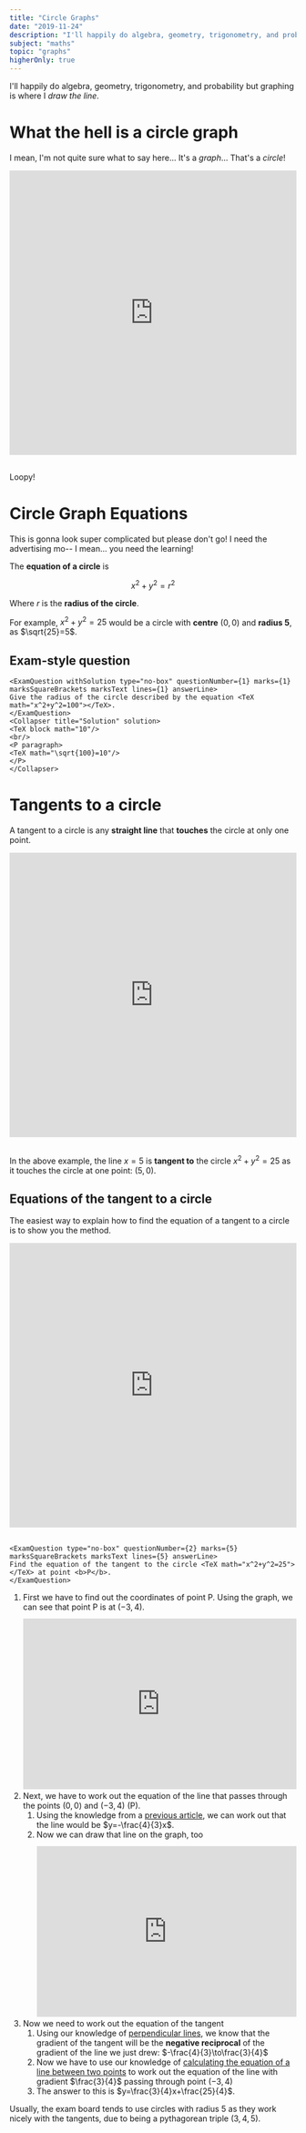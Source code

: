 ```yaml
---
title: "Circle Graphs"
date: "2019-11-24"
description: "I'll happily do algebra, geometry, trigonometry, and probability but graphing is where I draw the line."
subject: "maths"
topic: "graphs"
higherOnly: true
---
```


I'll happily do algebra, geometry, trigonometry, and probability but graphing is where I _draw the line_.

# What the hell is a circle graph

I mean, I'm not quite sure what to say here... It's a _graph_... That's a _circle_!

<iframe title="embedded graph" src="https://www.desmos.com/calculator/1eqdtjbzgs?embed" width="100%" height="500px" style="margin-bottom:16px" frameborder="0"></iframe>

Loopy!

# Circle Graph Equations

This is gonna look super complicated but please don't go! I need the advertising mo-- I mean... you need the learning!

The **equation of a circle** is

$$
x^2+y^2=r^2
$$

Where $r$ is the **radius of the circle**.

For example, $x^2+y^2=25$ would be a circle with **centre** $(0,0)$ and **radius 5**, as $\sqrt{25}=5$.

## Exam-style question

```react
<ExamQuestion withSolution type="no-box" questionNumber={1} marks={1} marksSquareBrackets marksText lines={1} answerLine>
Give the radius of the circle described by the equation <TeX math="x^2+y^2=100"></TeX>.
</ExamQuestion>
<Collapser title="Solution" solution>
<TeX block math="10"/>
<br/>
<P paragraph>
<TeX math="\sqrt{100}=10"/>
</P>
</Collapser>
```

# Tangents to a circle

A tangent to a circle is any **straight line** that **touches** the circle at only one point.

<iframe title="embedded graph" src="https://www.desmos.com/calculator/4haksob59p?embed" width="100%" height="500px" style="margin-bottom:16px" frameborder="0"></iframe>

In the above example, the line $x=5$ is **tangent to** the circle $x^2+y^2=25$ as it touches the circle at one point: $(5,0)$.

## Equations of the tangent to a circle

The easiest way to explain how to find the equation of a tangent to a circle is to show you the method.

<iframe title="embedded graph" src="https://www.desmos.com/calculator/w12wvjw2eq?embed" width="100%" height="500px" style="margin-bottom:16px" frameborder="0"></iframe>

```react
<ExamQuestion type="no-box" questionNumber={2} marks={5} marksSquareBrackets marksText lines={5} answerLine>
Find the equation of the tangent to the circle <TeX math="x^2+y^2=25"></TeX> at point <b>P</b>.
</ExamQuestion>
```

1. First we have to find out the coordinates of point P. Using the graph, we can see that point P is at $(-3,4)$.
   <iframe title="embedded graph" src="https://www.desmos.com/calculator/l9ekthtleo?embed" width="100%" height="300px" style="margin:12px 0 0 0" frameborder="0"></iframe>
2. Next, we have to work out the equation of the line that passes through the points $(0,0)$ and $(-3,4)$ (P).
   1. Using the knowledge from a [previous article](subjects/maths/topics/graphs/1-equations-of-lines/), we can work out that the line would be $y=-\frac{4}{3}x$.
   2. Now we can draw that line on the graph, too
      <iframe title="embedded graph" src="https://www.desmos.com/calculator/hjp9wpuuwk?embed" width="100%" height="300px" style="margin:12px 0 0 0" frameborder="0"></iframe>
3. Now we need to work out the equation of the tangent
   1. Using our knowledge of [perpendicular lines](subjects/maths/topics/graphs/2-perpendicular-lines/), we know that the gradient of the tangent will be the **negative reciprocal** of the gradient of the line we just drew: $-\frac{4}{3}\to\frac{3}{4}$
   2. Now we have to use our knowledge of [calculating the equation of a line between two points](subjects/maths/topics/graphs/1-equations-of-lines/) to work out the equation of the line with gradient $\frac{3}{4}$ passing through point $(-3,4)$
   3. The answer to this is $y=\frac{3}{4}x+\frac{25}{4}$.

Usually, the exam board tends to use circles with radius $5$ as they work nicely with the tangents, due to being a pythagorean triple $(3,4,5)$.
